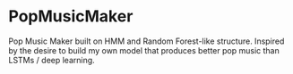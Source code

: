 # PopMusicMaker
Pop Music Maker built on HMM and Random Forest-like structure. Inspired by the desire to build my own model that produces better pop music than LSTMs / deep learning. 
